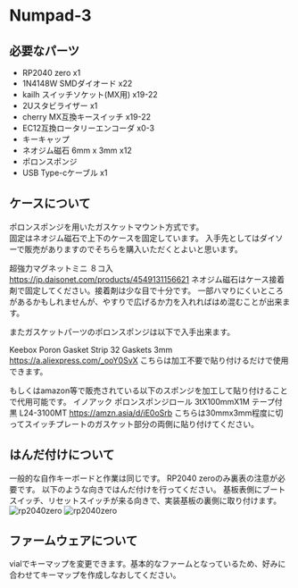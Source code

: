 # Numpad-3
 
## 必要なパーツ
* RP2040 zero x1  
* 1N4148W SMDダイオード x22  
* kailh スイッチソケット(MX用) x19-22  
* 2Uスタビライザー x1  
* cherry MX互換キースイッチ x19-22  
* EC12互換ロータリーエンコーダ x0-3  
* キーキャップ  
* ネオジム磁石 6mm x 3mm x12  
* ポロンスポンジ  
* USB Type-cケーブル x1

## ケースについて
ポロンスポンジを用いたガスケットマウント方式です。  
固定はネオジム磁石で上下のケースを固定しています。 
入手先としてはダイソーで販売がありますのでそちらを購入いただくとよいと思います。

超強力マグネットミニ ８コ入
https://jp.daisonet.com/products/4549131156621
ネオジム磁石はケース接着剤で固定してください。接着剤は少な目で十分です。
一部ハマりにくいところがあるかもしれませんが、やすりで広げるか力を入れればはめ混むことが出来ます。

またガスケットパーツのポロンスポンジは以下で入手出来ます。

Keebox Poron Gasket Strip 32 Gaskets 3mm
https://a.aliexpress.com/_ooY0SvX
こちらは加工不要で貼り付けるだけで使用できます。


もしくはamazon等で販売されている以下のスポンジを加工して貼り付けることで代用可能です。
イノアック ポロンスポンジロール 3tX100mmX1M テープ付 黒 L24-3100MT
https://amzn.asia/d/iE0oSrb
こちらは30mmx3mm程度に切ってスイッチプレートのガスケット部分の両側に貼り付けてください。


## はんだ付けについて
一般的な自作キーボードと作業は同じです。
RP2040 zeroのみ裏表の注意が必要です。
以下のような向きではんだ付けを行ってください。
基板表側にブートスイッチ、リセットスイッチが来る向きで、実装基板の裏側に取り付けます。
![rp2040zero](https://github.com/takamegane/Numpad-3/blob/main/jpg/rp2040%20zero.jpg)
![rp2040zero](https://github.com/takamegane/Numpad-3/blob/main/jpg/rp2040zero1.jpg)



## ファームウェアについて
vialでキーマップを変更できます。基本的なファームとなっているため、好みに合わせてキーマップを作成しなおしてください。
